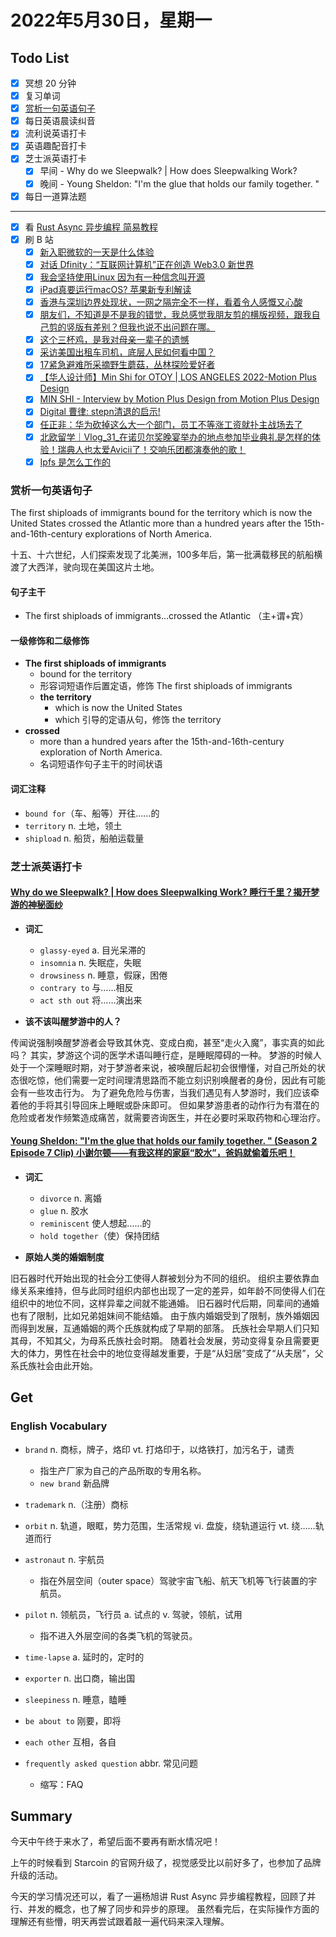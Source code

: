 # 2022年5月30日，星期一

## Todo List

- [x] 冥想 20 分钟
- [x] 复习单词
- [x] [赏析一句英语句子](#赏析一句英语句子)
- [x] 每日英语晨读纠音
- [x] 流利说英语打卡
- [x] 英语趣配音打卡
- [x] 芝士派英语打卡
  - [x] 早间 - Why do we Sleepwalk? | How does Sleepwalking Work?
  - [x] 晚间 - Young Sheldon: "I'm the glue that holds our family together. "
- [x] 每日一道算法题
--------
- [x] 看 [Rust Async 异步编程 简易教程](https://b23.tv/PpuV4Q7)
- [x] 刷 B 站
  - [x] [新入职微软的一天是什么体验](https://b23.tv/zdXp3hF)
  - [x] [对话 Dfinity：“互联网计算机”正在创造 Web3.0 新世界](https://b23.tv/danb5Ao)
  - [x] [我会坚持使用Linux 因为有一种信念叫开源](https://b23.tv/ekjjTXW)
  - [x] [iPad真要运行macOS? 苹果新专利解读](https://b23.tv/EozEcGL)
  - [x] [香港与深圳边界处现状，一网之隔完全不一样，看着令人感慨又心酸](https://b23.tv/2tkvBmg)
  - [x] [朋友们，不知道是不是我的错觉，我总感觉我朋友剪的横版视频，跟我自己剪的竖版有差别？但我也说不出问题在哪。](https://b23.tv/z60cZhe)
  - [x] [这个三杯鸡，是我对母亲一辈子的遗憾](https://b23.tv/ORgAu1d)
  - [x] [采访美国出租车司机，底层人民如何看中国？](https://b23.tv/axVYFOD)
  - [x] [17紧急避难所采摘野生蘑菇，丛林探险爱好者](https://b23.tv/PlEWZix)
  - [x] [【华人设计师】Min Shi for OTOY | LOS ANGELES 2022-Motion Plus Design](https://b23.tv/DQMR70V)
  - [x] [MIN SHI - Interview by Motion Plus Design from Motion Plus Design](https://b23.tv/WaUvJMT)
  - [x] [Digital 曹律: stepn清退的启示!](https://b23.tv/EdIcfvf)
  - [x] [任正非：华为砍掉这么大一个部门，员工不等涨工资就扑主战场去了](https://b23.tv/rKG2uJu)
  - [x] [北欧留学｜Vlog_31_在诺贝尔奖晚宴举办的地点参加毕业典礼是怎样的体验！瑞典人也太爱Avicii了！交响乐团都演奏他的歌！](https://b23.tv/bknAD8z)
  - [x] [Ipfs 是怎么工作的](https://b23.tv/a42rBmT)

### 赏析一句英语句子

The first shiploads of immigrants bound for the territory which is now the United States crossed the Atlantic more than a hundred years after the 15th-and-16th-century explorations of North America.

十五、十六世纪，人们探索发现了北美洲，100多年后，第一批满载移民的航船横渡了大西洋，驶向现在美国这片土地。

#### 句子主干

- The first shiploads of immigrants...crossed the Atlantic （主+谓+宾）

#### 一级修饰和二级修饰

- **The first shiploads of immigrants**
  - bound for the territory
  - 形容词短语作后置定语，修饰 The first shiploads of immigrants
  - **the territory**
    - which is now the United States
    - which 引导的定语从句，修饰 the territory
- **crossed**
  - more than a hundred years after the 15th-and-16th-century exploration of North America.
  - 名词短语作句子主干的时间状语

#### 词汇注释

- `bound for`（车、船等）开往……的
- `territory` n. 土地，领土
- `shipload` n. 船货，船舶运载量

### 芝士派英语打卡

#### [Why do we Sleepwalk? | How does Sleepwalking Work? 睡行千里？揭开梦游的神秘面纱](https://reading.baicizhan.com/h5/listen-movie.html?id=707&wxapp=mint_danni_ear#/home)

- **词汇**

  - `glassy-eyed` a. 目光呆滞的
  - `insomnia` n. 失眠症，失眠
  - `drowsiness` n. 睡意，假寐，困倦
  - `contrary to` 与……相反
  - `act sth out` 将……演出来

- **该不该叫醒梦游中的人？**

传闻说强制唤醒梦游者会导致其休克、变成白痴，甚至“走火入魔”，事实真的如此吗？
其实，梦游这个词的医学术语叫睡行症，是睡眠障碍的一种。
梦游的时候人处于一个深睡眠时期，对于梦游者来说，被唤醒后起初会很懵懂，对自己所处的状态很吃惊，他们需要一定时间理清思路而不能立刻识别唤醒者的身份，因此有可能会有一些攻击行为。
为了避免危险与伤害，当我们遇见有人梦游时，我们应该牵着他的手将其引导回床上睡眠或卧床即可。
但如果梦游患者的动作行为有潜在的危险或者发作频繁造成痛苦，就需要咨询医生，并在必要时采取药物和心理治疗。

#### [Young Sheldon: "I'm the glue that holds our family together. " (Season 2 Episode 7 Clip) 小谢尔顿——有我这样的家庭“胶水”，爸妈就偷着乐吧！](http://reading.baicizhan.com/h5/listen-movie.html?id=708&wxapp=mint_danni_ear#/home)

- **词汇**

  - `divorce` n. 离婚
  - `glue` n. 胶水
  - `reminiscent` 使人想起……的
  - `hold together`（使）保持团结

- **原始人类的婚姻制度**

旧石器时代开始出现的社会分工使得人群被划分为不同的组织。
组织主要依靠血缘关系来维持，但与此同时组织内部也出现了一定的差异，如年龄不同使得人们在组织中的地位不同，这样异辈之间就不能通婚。
旧石器时代后期，同辈间的通婚也有了限制，比如兄弟姐妹间不能结婚。
由于族内婚姻受到了限制，族外婚姻因而得到发展，互通婚姻的两个氏族就构成了早期的部落。
氏族社会早期人们只知其母，不知其父，为母系氏族社会时期。
随着社会发展，劳动变得复杂且需要更大的体力，男性在社会中的地位变得越发重要，于是“从妇居”变成了“从夫居”，父系氏族社会由此开始。

## Get

### English Vocabulary

- `brand` n. 商标，牌子，烙印 vt. 打烙印于，以烙铁打，加污名于，谴责
  - 指生产厂家为自己的产品所取的专用名称。
  - `new brand` 新品牌

- `trademark` n.（注册）商标

- `orbit` n. 轨道，眼眶，势力范围，生活常规 vi. 盘旋，绕轨道运行 vt. 绕……轨道而行

- `astronaut` n. 宇航员
  - 指在外层空间（outer space）驾驶宇宙飞船、航天飞机等飞行装置的宇航员。

- `pilot` n. 领航员，飞行员 a. 试点的 v. 驾驶，领航，试用
  - 指不进入外层空间的各类飞机的驾驶员。

- `time-lapse` a. 延时的，定时的

- `exporter` n. 出口商，输出国

- `sleepiness` n. 睡意，瞌睡

- `be about to` 刚要，即将

- `each other` 互相，各自

- `frequently asked question` abbr. 常见问题
  - 缩写：FAQ

## Summary

今天中午终于来水了，希望后面不要再有断水情况吧！

上午的时候看到 Starcoin 的官网升级了，视觉感受比以前好多了，也参加了品牌升级的活动。

今天的学习情况还可以，看了一遍杨旭讲 Rust Async 异步编程教程，回顾了并行、并发的概念，也了解了同步和异步的原理。
虽然看完后，在实际操作方面的理解还有些懵，明天再尝试跟着敲一遍代码来深入理解。
